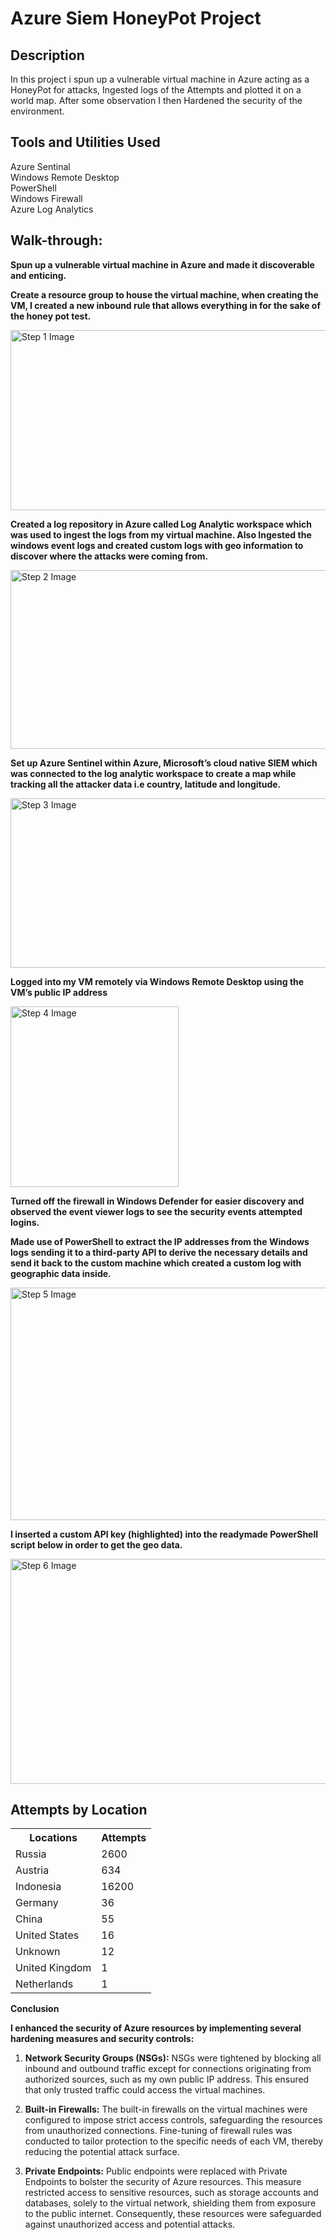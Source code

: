 <!DOCTYPE html>
<html lang="en">
<head>
<meta charset="UTF-8">
<meta name="viewport" content="width=device-width, initial-scale=1.0">
</head>
<body>

<h1>Azure Siem HoneyPot Project</h1>

<h2>Description</h2>
<p>In this project i spun up a vulnerable virtual machine in Azure acting as a HoneyPot for attacks, Ingested logs of the Attempts and plotted it on a world map. After some observation I then Hardened the security of the environment.</p>

<h2>Tools and Utilities Used</h2>
<p>Azure Sentinal <br />
Windows Remote Desktop <br />
PowerShell <br />
Windows Firewall <br />
Azure Log Analytics</p>

<h2>Walk-through:</h2>

<p align="center">
  <p><b>Spun up a vulnerable virtual machine in Azure and made it discoverable and enticing.</b></p>
  <p><b>Create a resource group to house the virtual machine, when creating the VM, I created a new inbound rule that allows everything in for the sake of the honey pot test.</b></p>
  
  <a href="https://i.imgur.com/onL3WI1.png" target="_blank"><img src="https://i.imgur.com/onL3WI1.png" width="603" height="288" alt="Step 1 Image"></a>

  <p><b>Created a log repository in Azure called Log Analytic workspace which was used to ingest the logs from my virtual machine. Also Ingested the windows event logs and created custom logs with geo information to discover where the attacks were coming from.</b></p>

  <a href="https://i.imgur.com/o5nriay.jpeg" target="_blank"><img src="https://i.imgur.com/o5nriay.jpeg" width="606" height="286" alt="Step 2 Image"></a>

  <p><b>Set up Azure Sentinel within Azure, Microsoft’s cloud native SIEM which was connected to the log analytic workspace to create a map while tracking all the attacker data i.e country, latitude and longitude.</b></p>

  <a href="https://i.imgur.com/JQkMiKr.png" target="_blank"><img src="https://i.imgur.com/JQkMiKr.png" width="623" height="271" alt="Step 3 Image"></a>

  <p><b>Logged into my VM remotely via Windows Remote Desktop using the VM’s public IP address</b></p>

  <a href="https://i.imgur.com/KegntUb.png" target="_blank"><img src="https://i.imgur.com/KegntUb.png" width="269" height="289" alt="Step 4 Image"></a>

  <p><b>Turned off the firewall in Windows Defender for easier discovery and observed the event viewer logs to see the security events attempted logins.</b></p>
  <p><b>Made use of PowerShell to extract the IP addresses from the Windows logs sending it to a third-party API to derive the necessary details and send it back to the custom machine which created a custom log with geographic data inside.</b></p>

  <a href="https://i.imgur.com/tOGZmbH.png" target="_blank"><img src="https://i.imgur.com/tOGZmbH.png" width="623" height="372" alt="Step 5 Image"></a>

  <p><b>I inserted a custom API key (highlighted) into the readymade PowerShell script below in order to get the geo data.</b></p>

  <a href="https://i.imgur.com/AV4dMkU.png" target="_blank"><img src="https://i.imgur.com/AV4dMkU.png" width="624" height="360" alt="Step 6 Image"></a>

</p>

<h2>Attempts by Location</h2>

<table>
    <tr>
        <th>Locations</th>
        <th>Attempts</th>
    </tr>
    <tr>
        <td>Russia</td>
        <td>2600</td>
    </tr>
    <tr>
        <td>Austria</td>
        <td>634</td>
    </tr>
    <tr>
        <td>Indonesia</td>
        <td>16200</td>
    </tr>
    <tr>
        <td>Germany</td>
        <td>36</td>
    </tr>
    <tr>
        <td>China</td>
        <td>55</td>
    </tr>
    <tr>
        <td>United States</td>
        <td>16</td>
    </tr>
    <tr>
        <td>Unknown</td>
        <td>12</td>
    </tr>
    <tr>
        <td>United Kingdom</td>
        <td>1</td>
    </tr>
    <tr>
        <td>Netherlands</td>
        <td>1</td>
    </tr>
</table>

<p><b>Conclusion</b></p>
<p><b>I enhanced the security of Azure resources by implementing several hardening measures and security controls:</b></p>
<ol>
    <li><p><b>Network Security Groups (NSGs):</b> NSGs were tightened by blocking all inbound and outbound traffic except for connections originating from authorized sources, such as my own public IP address. This ensured that only trusted traffic could access the virtual machines.</p></li>
    <li><p><b>Built-in Firewalls:</b> The built-in firewalls on the virtual machines were configured to impose strict access controls, safeguarding the resources from unauthorized connections. Fine-tuning of firewall rules was conducted to tailor protection to the specific needs of each VM, thereby reducing the potential attack surface.</p></li>
    <li><p><b>Private Endpoints:</b> Public endpoints were replaced with Private Endpoints to bolster the security of Azure resources. This measure restricted access to sensitive resources, such as storage accounts and databases, solely to the virtual network, shielding them from exposure to the public internet. Consequently, these resources were safeguarded against unauthorized access and potential attacks.</p></li>
</ol>

</body>
</html>
